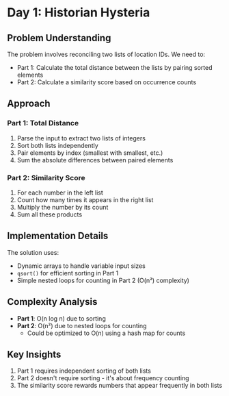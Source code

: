 # Day 1: Historian Hysteria

## Problem Understanding

The problem involves reconciling two lists of location IDs. We need to:
- Part 1: Calculate the total distance between the lists by pairing sorted elements
- Part 2: Calculate a similarity score based on occurrence counts

## Approach

### Part 1: Total Distance
1. Parse the input to extract two lists of integers
2. Sort both lists independently
3. Pair elements by index (smallest with smallest, etc.)
4. Sum the absolute differences between paired elements

### Part 2: Similarity Score
1. For each number in the left list
2. Count how many times it appears in the right list
3. Multiply the number by its count
4. Sum all these products

## Implementation Details

The solution uses:
- Dynamic arrays to handle variable input sizes
- `qsort()` for efficient sorting in Part 1
- Simple nested loops for counting in Part 2 (O(n²) complexity)

## Complexity Analysis

- **Part 1**: O(n log n) due to sorting
- **Part 2**: O(n²) due to nested loops for counting
  - Could be optimized to O(n) using a hash map for counts

## Key Insights

1. Part 1 requires independent sorting of both lists
2. Part 2 doesn't require sorting - it's about frequency counting
3. The similarity score rewards numbers that appear frequently in both lists